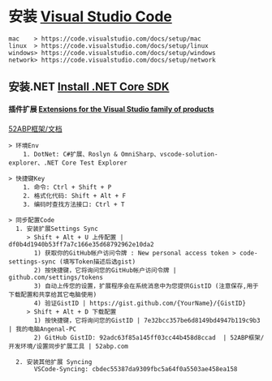 
# **安装 [Visual Studio Code](https://github.com/microsoft/vscode)**

~~~
mac    > https://code.visualstudio.com/docs/setup/mac
linux  > https://code.visualstudio.com/docs/setup/linux
windows> https://code.visualstudio.com/docs/setup/windows
network> https://code.visualstudio.com/docs/setup/network
~~~

##  安装.NET [Install .NET Core SDK](https://www.microsoft.com/net/learn/dotnet/hello-world-tutorial)

####  插件扩展 [Extensions for the Visual Studio family of products](https://marketplace.visualstudio.com/vscode)
[52ABP框架/文档](https://gitee.com/aiabpedu/dashboard/wikis/aiabpedu%2F52abp_framework_programming?doc_id=183193&sort_id=833878)

~~~
> 环境Env
    1. DotNet: C#扩展、Roslyn & OmniSharp、vscode-solution-explorer、.NET Core Test Explorer

> 快捷键Key
    1. 命令: Ctrl + Shift + P
    2. 格式化代码: Shift + Alt + F
    3. 编码时查找方法接口: Ctrl + T

> 同步配置Code
  1. 安装扩展Settings Sync
     > Shift + Alt + U 上传配置 | df0b4d1940b53ff7a7c166e35d68792962e10da2
       1) 获取你的GitHub帐户访问令牌 : New personal access token > code-settings-sync (填写Token描述后选gist)
       2) 按快捷键，它将询问您的GitHub帐户访问令牌 | github.com/settings/tokens
       3) 自动上传您的设置，扩展程序会在系统消息中为您提供GistID (注意保存,用于下载配置和共享给其它电脑使用)
       4) 验证GistID | https://gist.github.com/{YourName}/{GistID}
     > Shift + Alt + D 下载配置
       1) 按快捷键，它将询问您的GistID | 7e32bcc357be6d8149bd4947b119c9b3 | 我的电脑Angenal-PC
       2) GitHub GistID: 92adc63f85a145ff03cc44b458d8ccad  | 52ABP框架/开发环境/设置同步扩展工具 | 52abp.com

  2. 安装其他扩展 Syncing
       VSCode-Syncing: cbdec55387da9309fbc5a64f0a5503ae458ea158

 ~~~
 
